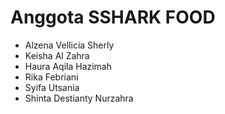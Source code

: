 # Anggota SSHARK FOOD 
- Alzena Vellicia Sherly
- Keisha Al Zahra
- Haura Aqila Hazimah
- Rika Febriani
- Syifa Utsania
- Shinta Destianty Nurzahra
